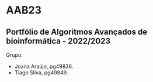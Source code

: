 # AAB23

## Portfólio de Algoritmos Avançados de bioinformática - 2022/2023

Grupo:
  - Joana Araújo, pg49836.
  - Tiago Silva, pg49849.
